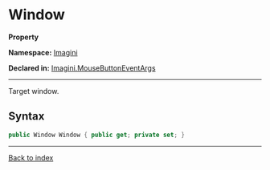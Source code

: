 # Window

**Property**

**Namespace:** [Imagini](Imagini.md)

**Declared in:** [Imagini.MouseButtonEventArgs](Imagini.MouseButtonEventArgs.md)

------



Target window.


## Syntax

```csharp
public Window Window { public get; private set; }
```

------

[Back to index](index.md)